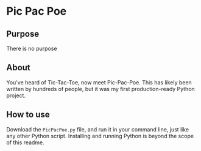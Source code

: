# Pic Pac Poe
## Purpose
There is no purpose

## About
You've heard of Tic-Tac-Toe, now meet Pic-Pac-Poe. 
This has likely been written by hundreds of people, but it was my first production-ready Python project.

## How to use
Download the `PicPacPoe.py` file, and run it in your command line, just like any other Python script. 
Installing and running Python is beyond the scope of this readme.
